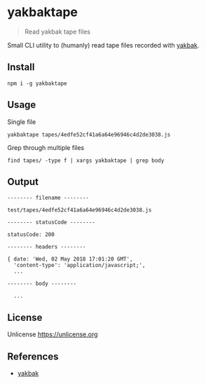 # yakbaktape

> Read yakbak tape files

Small CLI utility to (humanly) read tape files recorded with [yakbak][].

## Install

    npm i -g yakbaktape

## Usage

Single file

    yakbaktape tapes/4edfe52cf41a6a64e96946c4d2de3038.js

Grep through multiple files

    find tapes/ -type f | xargs yakbaktape | grep body

## Output

```
-------- filename --------

test/tapes/4edfe52cf41a6a64e96946c4d2de3038.js

-------- statusCode --------

statusCode: 200

-------- headers --------

{ date: 'Wed, 02 May 2018 17:01:20 GMT',
  'content-type': 'application/javascript;',
  ...

-------- body --------

  ...
```

## License

Unlicense https://unlicense.org

## References

- [yakbak][]

[yakbak]: https://npmjs.com/package/yakbak
